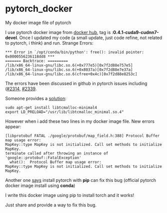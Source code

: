 # pytorch_docker
My docker image file of pytorch

I use pytorch docker image from [docker hub](https://hub.docker.com/r/pytorch/pytorch), tag is :**0.4.1-cuda9-cudnn7-devel**. Once I updated my code (a small update, just code refine, not related to pytorch, i think) and run. Strange Errors:
```
*** Error in `/opt/conda/bin/python': free(): invalid pointer: 0x0000556236118dd8 ***
======= Backtrace: =========
/lib/x86_64-linux-gnu/libc.so.6(+0x777e5)[0x7f2d88e757e5]
/lib/x86_64-linux-gnu/libc.so.6(+0x8037a)[0x7f2d88e7e37a]
/lib/x86_64-linux-gnu/libc.so.6(cfree+0x4c)[0x7f2d88e8253c]
```

The errors have been discussed in github in pytorch issues including ([#2314](https://github.com/pytorch/pytorch/issues/2314), [#2339](https://github.com/pytorch/pytorch/issues/2339).

Someone provides a [solution](https://github.com/pytorch/pytorch/issues/2314#issuecomment-320903258):
```
sudo apt-get install libtcmalloc-minimal4
export LD_PRELOAD="/usr/lib/libtcmalloc_minimal.so.4"
```
However when i add these two lines in my docker image file. New errors appear:
```
[libprotobuf FATAL ./google/protobuf/map_field.h:388] Protocol Buffer map usage error:
MapKey::type MapKey is not initialized. Call set methods to initialize MapKey.
terminate called after throwing an instance of 'google::protobuf::FatalException'
  what():  Protocol Buffer map usage error:
MapKey::type MapKey is not initialized. Call set methods to initialize MapKey.
```
Another one [says](https://github.com/pytorch/pytorch/issues/2314#issuecomment-348861155) install pytorch with **pip** can fix this bug (official pytorch docker image install using **conda**)

I write this docker image using pip to install torch and it works!

Just share and provide a way to fix this bug.
